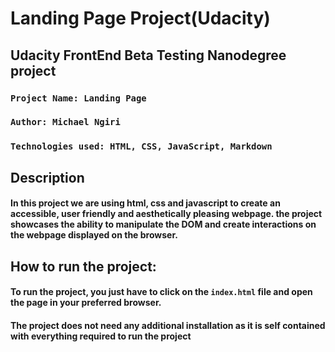 # Landing Page Project(Udacity)

## Udacity FrontEnd Beta Testing Nanodegree project 

### `Project Name: Landing Page`
### `Author: Michael Ngiri`
### `Technologies used: HTML, CSS, JavaScript, Markdown`

## Description
#### In this project we are using html, css and javascript to create an accessible, user friendly and aesthetically pleasing webpage. the project showcases the ability to manipulate the DOM and create interactions on the webpage displayed on the browser.

## How to run the project:
#### To run the project, you just have to click on the `index.html` file and open the page in your preferred browser. 
#### The project does not need any additional installation as it is self contained with everything required to run the project
